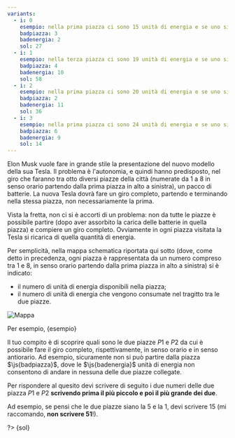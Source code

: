 ```yaml
---
variants:
  - i: 0
    esempio: nella prima piazza ci sono 15 unità di energia e se uno si sposta dalla prima alla seconda piazza consuma 8 unità di energia.
    badpiazza: 3
    badenergia: 2
    sol: 27
  - i: 1
    esempio: nella terza piazza ci sono 19 unità di energia e se uno si sposta dalla terza alla quarta piazza consuma 16 unità di energia.
    badpiazza: 4
    badenergia: 10
    sol: 58
  - i: 2
    esempio: nella prima piazza ci sono 20 unità di energia e se uno si sposta dalla prima alla seconda piazza consuma 17 unità di energia.
    badpiazza: 2
    badenergia: 11
    sol: 36
  - i: 3
    esempio: nella prima piazza ci sono 24 unità di energia e se uno si sposta dalla prima alla seconda piazza consuma 5 unità di energia.
    badpiazza: 6
    badenergia: 9
    sol: 14
---
```


Elon Musk vuole fare in grande stile la presentazione del nuovo modello della sua Tesla. Il problema è l'autonomia, e quindi hanno predisposto, nel giro che faranno tra otto diversi piazze della città (numerate da 1 a 8 in senso orario partendo dalla prima piazza in alto a sinistra), un pacco di batterie. La nuova Tesla dovrà fare un giro completo, partendo e terminando nella stessa piazza, non necessariamente la prima.

Vista la fretta, non ci si è accorti di un problema: non da tutte le piazze è possibile partire (dopo aver assorbito la carica delle batterie in quella piazza) e compiere un giro completo. Ovviamente in ogni piazza visitata la Tesla si ricarica di quella quantità di energia.

Per semplicità, nella mappa schematica riportata qui sotto (dove, come detto in precedenza, ogni piazza è rappresentata da un numero compreso tra 1 e 8, in senso orario partendo dalla prima piazza in alto a sinistra) si è indicato:

- il numero di unità di energia disponibili nella piazza;
- il numero di unità di energia che vengono consumate nel tragitto tra le due piazze.

![Mappa](mappa-{i}.svg?w=400)

Per esempio, {esempio}

Il tuo compito è di scoprire quali sono le due piazze $P1$ e $P2$ da cui è possibile fare il giro completo, rispettivamente, in senso orario e in senso antiorario. Ad esempio, sicuramente non si può partire dalla piazza $\js{badpiazza}$, dove le $\js{badenergia}$ unità di energia non consentono di andare in nessuna delle due piazze collegate.

Per rispondere al quesito devi scrivere di seguito i due numeri delle due piazza $P1$ e $P2$ **scrivendo prima il più piccolo e poi il più grande dei due**.

Ad esempio, se pensi che le due piazze siano la $5$ e la $1$, devi scrivere $15$ (mi raccomando, **non scrivere $51$**!).

?> {sol}
